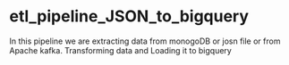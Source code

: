 # etl_pipeline_JSON_to_bigquery
In this pipeline we are extracting data from monogoDB or josn file or from Apache kafka. Transforming data and Loading it to bigquery
